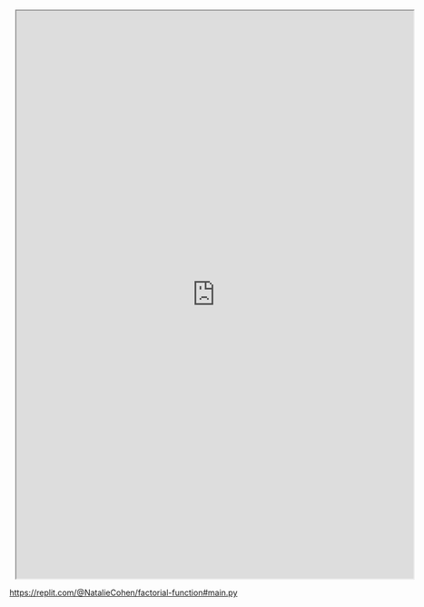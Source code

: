 <div class="row justify-content-center" style="margin: 2%;">
    <iframe height="1000px" width="700px" src="https://replit.com/@NatalieCohen/factorial-function#main.py?lite=true#main.py"></iframe>
</div>

https://replit.com/@NatalieCohen/factorial-function#main.py
